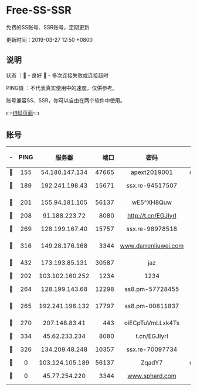 # Free-SS-SSR

免费的SS账号、SSR账号，定期更新

更新时间：2019-03-27 12:50 +0800

## 说明

状态     ：🙂 - 良好 🙁 - 多次连接失败或连接超时

PING值   ：不代表真实使用中的速度，仅供参考。

账号兼容SS、SSR，你可以自由在两个软件中使用。

👉[扫码页面](https://liesauer.github.io/Free-SS-SSR/)👈

## 账号

|-|PING|服务器|端口|密码|加密方式|区域|
|:----:|:----:|:-----:|-----:|:----:|:----:|:----:|
|🙂|155|54.180.147.134|47665|apext2019001|chacha20|KR|
|🙂|189|192.241.198.43|15671|ssx.re-94517507|aes-256-cfb|US|
|🙂|201|155.94.181.105|56137|wE5^XH8Quw|aes-256-cfb|US|
|🙂|208|91.188.223.72|8080|http://t.cn/EGJIyrl|rc4-md5|RU|
|🙂|269|128.199.167.40|15757|ssx.re-98978518|aes-256-cfb|SG|
|🙂|316|149.28.176.168|3344|www.darrenliuwei.com|aes-256-cfb|AU|
|🙂|432|173.193.85.131|30587|jaz|aes-256-cfb|US|
|🙂|202|103.102.160.252|1234|1234|rc4-md5|JP|
|🙂|264|128.199.143.68|12298|ss8.pm-57728455|aes-256-cfb|SG|
|🙂|265|192.241.196.132|17797|ss8.pm-00811837|aes-256-cfb|US|
|🙂|270|207.148.83.41|443|oiECpTuVmLLxk4Ts|aes-256-cfb|AU|
|🙂|334|45.62.233.234|8080|t.cn/EGJIyrl|rc4-md5|CA|
|🙁|326|134.209.48.248|10357|ssx.re-70097734|aes-256-cfb|US|
|🙁|0|103.124.105.189|56137|ZqadY7|chacha20|US|
|🙁|0|45.77.254.220|3344|www.sphard.com|aes-256-cfb|SG|
